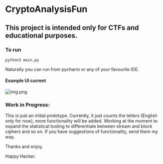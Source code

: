 # CryptoAnalysisFun

## This project is intended only for CTFs and educational purposes. 

### To run
```python3 main.py```

Naturally you can run from pycharm or any of your favourite IDE. 

#### Example UI current
![img.png](img.png)

### Work in Progress:
This is just an initial prototype. Currently, it just counts the letters (English only for now), 
more functionality will be added. Working at the moment to expand the statistical
tooling to differentiate between stream and block ciphers and so on. If you
have suggestions of functionality, send them my way. 

Thanks and enjoy.

Happy Hacker.